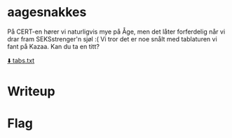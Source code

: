 # aagesnakkes

På CERT-en hører vi naturligvis mye på Åge, men det låter forferdelig når vi drar fram SEKSstrenger'n sjøl :( 
Vi tror det er noe snålt med tablaturen vi fant på Kazaa. Kan du ta en titt?

[⬇️ tabs.txt](./tabs.txt)

# Writeup



# Flag

```

```